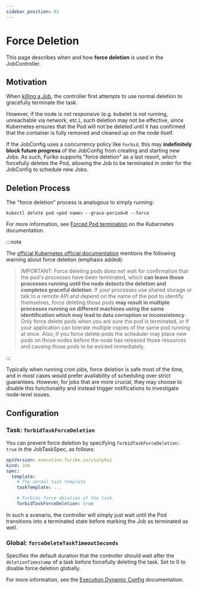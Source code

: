 ```yaml
---
sidebar_position: 61
---
```


# Force Deletion

This page describes when and how **force deletion** is used in the JobController.

## Motivation

When [killing a Job](./killing-jobs.md), the controller first attempts to use normal deletion to gracefully terminate the task.

However, if the node is not responsive (e.g. kubelet is not running, unreachable via network, etc.), such deletion may not be effective, since Kubernetes ensures that the Pod will not be deleted until it has confirmed that the container is fully removed and cleaned up on the node itself.

If the JobConfig uses a concurrency policy like `Forbid`, this may **indefinitely block future progress** of the JobConfig from creating and starting new Jobs. As such, Furiko supports "force deletion" as a last resort, which forcefully deletes the Pod, allowing the Job to be terminated in order for the JobConfig to schedule new Jobs.

## Deletion Process

The "force deletion" process is analogous to simply running:

```
kubectl delete pod <pod name> --grace-period=0 --force
```

For more information, see [Forced Pod termination](https://kubernetes.io/docs/concepts/workloads/pods/pod-lifecycle/#pod-termination-forced) on the Kubernetes documentation.

:::note

The [official Kubernetes official documentation](https://kubernetes.io/docs/reference/generated/kubectl/kubectl-commands#delete) mentions the following warning about force deletion (emphasis added):

> IMPORTANT: Force deleting pods does not wait for confirmation that the pod's processes have been terminated, which **can leave those processes running until the node detects the deletion and completes graceful deletion**. If your processes use shared storage or talk to a remote API and depend on the name of the pod to identify themselves, force deleting those pods **may result in multiple processes running on different machines using the same identification which may lead to data corruption or inconsistency**. Only force delete pods when you are sure the pod is terminated, or if your application can tolerate multiple copies of the same pod running at once. Also, if you force delete pods the scheduler may place new pods on those nodes before the node has released those resources and causing those pods to be evicted immediately.

:::

Typically when running cron jobs, force deletion is safe most of the time, and in most cases would prefer availability of scheduling over strict guarantees. However, for jobs that are more crucial, they may choose to disable this functionality and instead trigger notifications to investigate node-level issues.

## Configuration

### Task: `forbidTaskForceDeletion`

You can prevent force deletion by specifying `forbidTaskForceDeletion: true` in the JobTaskSpec, as follows:

```yaml
apiVersion: execution.furiko.io/v1alpha1
kind: Job
spec:
  template:
    # The normal task template
    taskTemplate: ...

    # Forbids force deletion of the task.
    forbidTaskForceDeletion: true
```

In such a scenario, the controller will simply just wait until the Pod transitions into a terminated state before marking the Job as terminated as well.

### Global: `forceDeleteTaskTimeoutSeconds`

Specifies the default duration that the controller should wait after the `deletionTimestamp` of a task before forcefully deleting the task. Set to 0 to disable force deletion globally.

For more information, see the [Execution Dynamic Config](../../reference/configuration/execution/dynamic-config.md#forcedeletetasktimeoutseconds) documentation.
